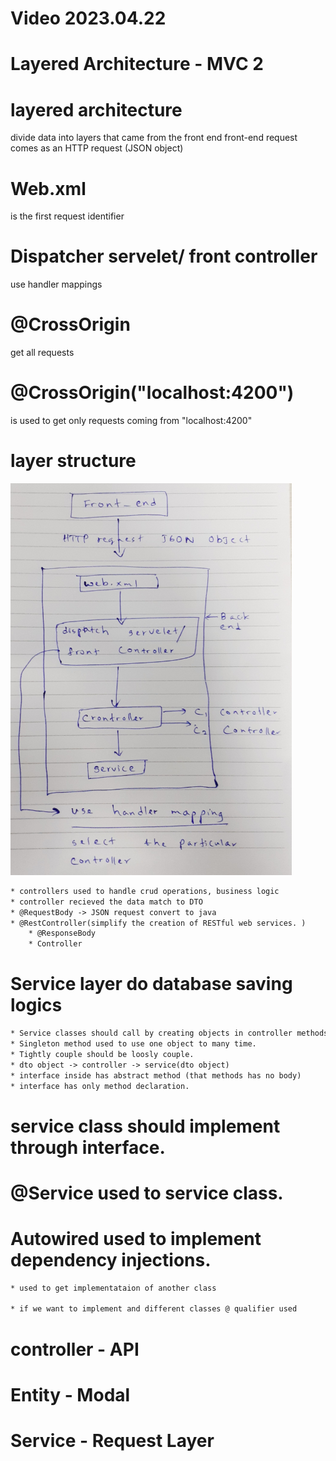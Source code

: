 # Video 2023.04.22
# Layered Architecture - MVC 2

# layered architecture 
  divide data into layers that came from the front end
  front-end request comes as an HTTP request (JSON object)

# Web.xml
  is the first request identifier 
# Dispatcher servelet/ front controller 
  use handler mappings  
# @CrossOrigin 
  get all requests
# @CrossOrigin("localhost:4200")
  is used to get only requests coming from "localhost:4200"
# layer structure

<img src="https://github.com/molindu/IMPORTANTS/blob/main/images/layered_archtecture.jpg" alt="GitHub Logo" width="450"/>

```txt
* controllers used to handle crud operations, business logic
* controller recieved the data match to DTO
* @RequestBody -> JSON request convert to java
* @RestController(simplify the creation of RESTful web services. )
    * @ResponseBody
    * Controller
```
# Service layer do database saving logics
```txt
* Service classes should call by creating objects in controller methods.
* Singleton method used to use one object to many time.
* Tightly couple should be loosly couple.
* dto object -> controller -> service(dto object)
* interface inside has abstract method (that methods has no body)
* interface has only method declaration.
```
# service class should implement through interface.
# @Service used to service class.
# Autowired used to implement dependency injections.
```txt
* used to get implementataion of another class

* if we want to implement and different classes @ qualifier used
```
# controller - API
# Entity - Modal
# Service - Request Layer



